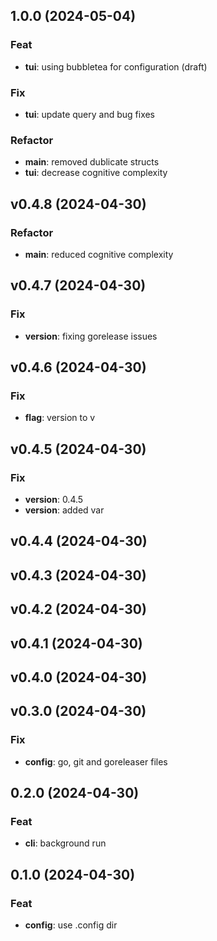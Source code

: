 ## 1.0.0 (2024-05-04)

### Feat

- **tui**: using bubbletea for configuration (draft)

### Fix

- **tui**: update query and bug fixes

### Refactor

- **main**: removed dublicate structs
- **tui**: decrease cognitive complexity

## v0.4.8 (2024-04-30)

### Refactor

- **main**: reduced cognitive complexity

## v0.4.7 (2024-04-30)

### Fix

- **version**: fixing gorelease issues

## v0.4.6 (2024-04-30)

### Fix

- **flag**: version to v

## v0.4.5 (2024-04-30)

### Fix

- **version**: 0.4.5
- **version**: added var

## v0.4.4 (2024-04-30)

## v0.4.3 (2024-04-30)

## v0.4.2 (2024-04-30)

## v0.4.1 (2024-04-30)

## v0.4.0 (2024-04-30)

## v0.3.0 (2024-04-30)

### Fix

- **config**: go, git and goreleaser files

## 0.2.0 (2024-04-30)

### Feat

- **cli**: background run

## 0.1.0 (2024-04-30)

### Feat

- **config**: use .config dir
